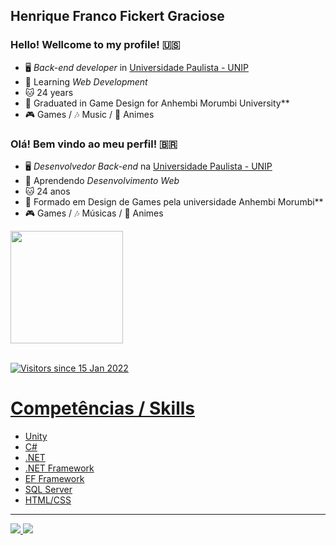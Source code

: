 ## Henrique Franco Fickert Graciose

### Hello! Wellcome to my profile! 🇺🇸

- 🖥️ *Back-end developer* in [Universidade Paulista - UNIP](https://www.unip.br/)
- 📝 Learning *Web Development*
- 🐱 24 years
- 👾 Graduated in Game Design for Anhembi Morumbi University**
- 🎮 Games / 🎶 Music / 🐻 Animes

### Olá! Bem vindo ao meu perfil! 🇧🇷

- 🖥️ *Desenvolvedor Back-end* na [Universidade Paulista - UNIP](https://www.unip.br/)
- 📝 Aprendendo *Desenvolvimento Web*
- 🐱 24 anos
- 👾 Formado em Design de Games pela universidade Anhembi Morumbi**
- 🎮 Games / 🎶 Músicas / 🐻 Animes

<div>
  <a href="https://github.com/HenriqueFickert">
  <img height="180em" src="https://github-readme-stats.vercel.app/api?username=HenriqueFickert&show_icons=true&theme=tokyonight&include_all_commits=true&count_private=true"/>
</div>
  
 <div>
  <!--<img align="center" src="https://github-readme-stats.vercel.app/api/top-langs/?username=HenriqueFickert&layout=compact&hide=html&theme=dark" alt="HenriqueFickert">-->
 </div>

 <br/>
  
![Visitors since 15 Jan 2022](http://estruyf-github.azurewebsites.net/api/VisitorHit?user=HenriqueFickert&repo=HenriqueFickert&countColor=%237B1E7A)
  
 # Competências / Skills
- Unity
- C#
- .NET
- .NET Framework
- EF Framework
- SQL Server
- HTML/CSS
  
 <hr>
  
<div>
  <a href="https://www.instagram.com/kikefickert/" target="_blank"><img src="https://img.shields.io/badge/-Instagram-%23E4405F?style=for-the-badge&logo=instagram&logoColor=white" target="_blank">
  </a>
  <a href="https://www.linkedin.com/in/henriquefickert" target="_blank"><img src="https://img.shields.io/badge/-LinkedIn-%230077B5?style=for-the-badge&logo=linkedin&logoColor=white" target="_blank">
  </a> 
</div
